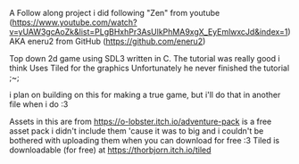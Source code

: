 A Follow along project i did following "Zen" from youtube (https://www.youtube.com/watch?v=yUAW3gcAoZk&list=PLgBHxhPr3AsUlkPhMA9xgX_EyEmlwxcJd&index=1) AKA eneru2 from GitHub (https://github.com/eneru2)

Top down 2d game using SDL3 written in C. The tutorial was really good i think
Uses Tiled for the graphics
Unfortunately he never finished the tutorial ;~;

i plan on building on this for making a true game, but i'll do that in another file when i do :3

Assets in this are from https://o-lobster.itch.io/adventure-pack
is a free asset pack
i didn't include them 'cause it was to big and i couldn't be bothered with uploading them when you can download for free :3
Tiled is downloadable (for free) at https://thorbjorn.itch.io/tiled
